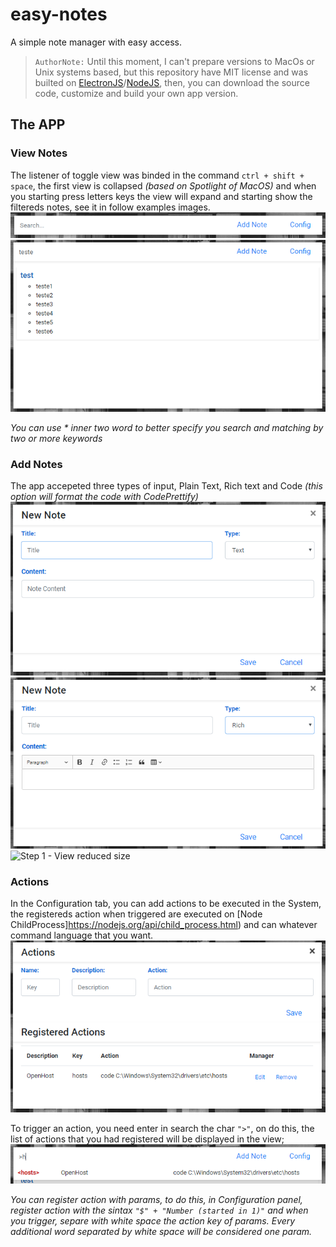 # easy-notes
A simple note manager with easy access.

> ```AuthorNote:```
>Until this moment, I can't prepare versions to MacOs or Unix systems based, but this repository have MIT license and was builted on [ElectronJS](https://electronjs.org/)/[NodeJS](https://nodejs.org/), then, you can download the source code, customize and build your own app version.


## The APP

### View Notes
The listener of toggle view was binded in the command ```ctrl + shift + space```, the first view is collapsed *(based on Spotlight of MacOS)* and when you starting press letters keys the view will expand and starting show the filtereds notes, see it in follow examples images.
![Step 1 - View reduced size](img/step_1.png)
![Step 1 - View reduced size](img/step_2.png)

*You can use \* inner two word to better specify you search and matching by two or more keywords*

### Add Notes
The app accepeted three types of input, Plain Text, Rich text and Code *(this option will format the code with CodePrettify)*
![Step 1 - View reduced size](img/step_3_text.png)
![Step 1 - View reduced size](img/step_3_rich.png)
![Step 1 - View reduced size](img/step_3_.png)

### Actions
In the Configuration tab, you can add actions to be executed in the System, the registereds action when triggered are executed on [Node ChildProcess]https://nodejs.org/api/child_process.html) and can whatever command language that you want.
![Step 1 - View reduced size](img/step_4.png)

To trigger an action, you need enter in search the char ```">"```, on do this, the list of actions that you had registered will be displayed in the view; 
![Step 1 - View reduced size](img/step_5.png)

*You can register action with params, to do this, in Configuration panel, register action with the sintax ```"$" + "Number (started in 1)"``` and when you trigger, separe with white space the action key of params. Every additional word separated by white space will be considered one param.*

